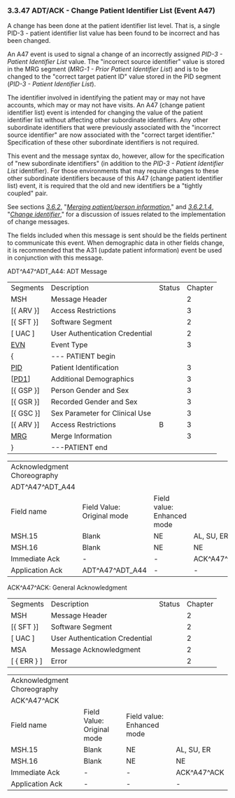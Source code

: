 ### 3.3.47 ADT/ACK - Change Patient Identifier List (Event A47)

A change has been done at the patient identifier list level. That is, a single PID-3 - patient identifier list value has been found to be incorrect and has been changed.

An A47 event is used to signal a change of an incorrectly assigned _PID-3 - Patient Identifier List_ value. The "incorrect source identifier" value is stored in the MRG segment (_MRG-1 - Prior Patient Identifier List_) and is to be changed to the "correct target patient ID" value stored in the PID segment (_PID-3 - Patient Identifier List_).

The identifier involved in identifying the patient may or may not have accounts, which may or may not have visits. An A47 (change patient identifier list) event is intended for changing the value of the patient identifier list without affecting other subordinate identifiers. Any other subordinate identifiers that were previously associated with the "incorrect source identifier" are now associated with the "correct target identifier." Specification of these other subordinate identifiers is not required.

This event and the message syntax do, however, allow for the specification of "new subordinate identifiers" (in addition to the _PID-3 - Patient Identifier List_ identifier). For those environments that may require changes to these other subordinate identifiers because of this A47 (change patient identifier list) event, it is required that the old and new identifiers be a "tightly coupled" pair.

See sections [_3.6.2_&#44;](#merging-patientperson-information) "[_Merging patient/person information_](#merging-patientperson-information)," and [_3.6.2.1.4_](#change-identifier), "[_Change identifier_](#change-identifier)," for a discussion of issues related to the implementation of change messages.

The fields included when this message is sent should be the fields pertinent to communicate this event. When demographic data in other fields change, it is recommended that the A31 (update patient information) event be used in conjunction with this message.

ADT^A47^ADT_A44: ADT Message

|     |     |     |     |
| --- | --- | --- | --- |
| Segments | Description | Status | Chapter |
| MSH | Message Header |  | 2 |
| [\{ ARV }] | Access Restrictions |  | 3 |
| [\{ SFT }] | Software Segment |  | 2 |
| [ UAC ] | User Authentication Credential |  | 2 |
| [EVN](#EVN) | Event Type |  | 3 |
| \{ | --- PATIENT begin |  |  |
| [PID](#_Hlt479197644) | Patient Identification |  | 3 |
| [[PD1](#_Hlt479197572)] | Additional Demographics |  | 3 |
| [\{ GSP }] | Person Gender and Sex |  | 3 |
| [\{ GSR }] | Recorded Gender and Sex |  | 3 |
| [\{ GSC }] | Sex Parameter for Clinical Use |  | 3 |
| [\{ ARV }] | Access Restrictions | B | 3 |
| [MRG](#MRG) | Merge Information |  | 3 |
| } | ---PATIENT end |  |  |

|     |     |     |     |     |     |
| --- | --- | --- | --- | --- | --- |
| Acknowledgment Choreography |  |  |  |  |  |
| ADT^A47^ADT_A44 |  |  |  |  |  |
| Field name | Field Value: Original mode | Field value: Enhanced mode |  |  |  |
| MSH.15 | Blank | NE | AL, SU, ER | NE | AL, SU, ER |
| MSH.16 | Blank | NE | NE | AL, SU, ER | AL, SU, ER |
| Immediate Ack | - | - | ACK^A47^ACK | - | ACK^A47^ACK |
| Application Ack | ADT^A47^ADT_A44 | - | - | ACK^A47^ACK | ACK^A47^ACK |

ACK^A47^ACK: General Acknowledgment

|     |     |     |     |
| --- | --- | --- | --- |
| Segments | Description | Status | Chapter |
| MSH | Message Header |  | 2 |
| [\{ SFT }] | Software Segment |  | 2 |
| [ UAC ] | User Authentication Credential |  | 2 |
| MSA | Message Acknowledgment |  | 2 |
| [ \{ ERR } ] | Error |  | 2 |

|     |     |     |     |
| --- | --- | --- | --- |
| Acknowledgment Choreography |  |  |  |
| ACK^A47^ACK |  |  |  |
| Field name | Field Value: Original mode | Field value: Enhanced mode |  |
| MSH.15 | Blank | NE | AL, SU, ER |
| MSH.16 | Blank | NE | NE |
| Immediate Ack | - | - | ACK^A47^ACK |
| Application Ack | - | - | - |
